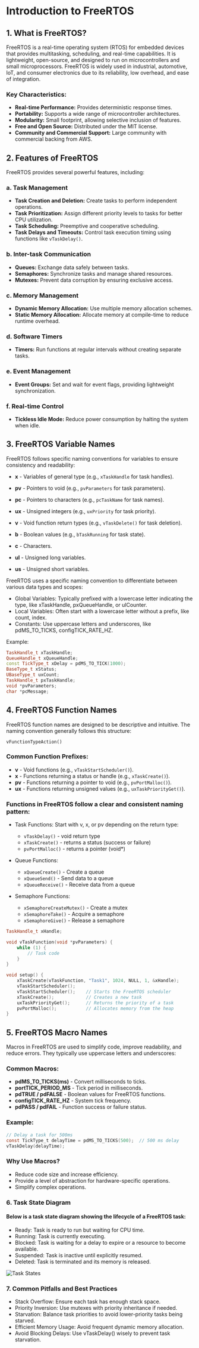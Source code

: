 # Introduction to FreeRTOS

## 1. What is FreeRTOS?

FreeRTOS is a real-time operating system (RTOS) for embedded devices that provides multitasking, scheduling, and real-time capabilities. It is lightweight, open-source, and designed to run on microcontrollers and small microprocessors. FreeRTOS is widely used in industrial, automotive, IoT, and consumer electronics due to its reliability, low overhead, and ease of integration.

### Key Characteristics:

* **Real-time Performance:** Provides deterministic response times.
* **Portability:** Supports a wide range of microcontroller architectures.
* **Modularity:** Small footprint, allowing selective inclusion of features.
* **Free and Open Source:** Distributed under the MIT license.
* **Community and Commercial Support:** Large community with commercial backing from AWS.

## 2. Features of FreeRTOS

FreeRTOS provides several powerful features, including:

### a. Task Management

* **Task Creation and Deletion:** Create tasks to perform independent operations.
* **Task Prioritization:** Assign different priority levels to tasks for better CPU utilization.
* **Task Scheduling:** Preemptive and cooperative scheduling.
* **Task Delays and Timeouts:** Control task execution timing using functions like `vTaskDelay()`.

### b. Inter-task Communication

* **Queues:** Exchange data safely between tasks.
* **Semaphores:** Synchronize tasks and manage shared resources.
* **Mutexes:** Prevent data corruption by ensuring exclusive access.

### c. Memory Management

* **Dynamic Memory Allocation:** Use multiple memory allocation schemes.
* **Static Memory Allocation:** Allocate memory at compile-time to reduce runtime overhead.

### d. Software Timers

* **Timers:** Run functions at regular intervals without creating separate tasks.

### e. Event Management

* **Event Groups:** Set and wait for event flags, providing lightweight synchronization.

### f. Real-time Control

* **Tickless Idle Mode:** Reduce power consumption by halting the system when idle.

## 3. FreeRTOS Variable Names

FreeRTOS follows specific naming conventions for variables to ensure consistency and readability:

* **x** - Variables of general type (e.g., `xTaskHandle` for task handles).
* **pv** - Pointers to void (e.g., `pvParameters` for task parameters).
* **pc** - Pointers to characters (e.g., `pcTaskName` for task names).
* **ux** - Unsigned integers (e.g., `uxPriority` for task priority).
* **v** - Void function return types (e.g., `vTaskDelete()` for task deletion).
* **b** - Boolean values (e.g., `bTaskRunning` for task state).
* **c** - Characters.
* **ul** - Unsigned long variables.

* **us** - Unsigned short variables.

FreeRTOS uses a specific naming convention to differentiate between various data types and scopes:

- Global Variables: Typically prefixed with a lowercase letter indicating the type, like xTaskHandle, pxQueueHandle, or ulCounter.
- Local Variables: Often start with a lowercase letter without a prefix, like count, index.
- Constants: Use uppercase letters and underscores, like pdMS_TO_TICKS, configTICK_RATE_HZ.

Example:

```cpp 
TaskHandle_t xTaskHandle;
QueueHandle_t xQueueHandle;
const TickType_t xDelay = pdMS_TO_TICK(1000);
BaseType_t xStatus;
UBaseType_t uxCount;
TaskHandle_t pxTaskHandle;
void *pvParameters;
char *pcMessage;
```

## 4. FreeRTOS Function Names

FreeRTOS function names are designed to be descriptive and intuitive. The naming convention generally follows this structure:

```
vFunctionTypeAction()
```

### Common Function Prefixes:

* **v** - Void functions (e.g., `vTaskStartScheduler()`).
* **x** - Functions returning a status or handle (e.g., `xTaskCreate()`).
* **pv** - Functions returning a pointer to void (e.g., `pvPortMalloc()`).
* **ux** - Functions returning unsigned values (e.g., `uxTaskPriorityGet()`).

### Functions in FreeRTOS follow a clear and consistent naming pattern:

- Task Functions: Start with v, x, or pv depending on the return type:
    - `vTaskDelay()` - void return type
    - `xTaskCreate()` - returns a status (success or failure)
    - `pvPortMalloc()` - returns a pointer (void*)

- Queue Functions:
    - `xQueueCreate()` - Create a queue
    - `xQueueSend()` - Send data to a queue
    - `xQueueReceive()` - Receive data from a queue

- Semaphore Functions:
    - `xSemaphoreCreateMutex()` - Create a mutex
    - `xSemaphoreTake()` - Acquire a semaphore
    - `xSemaphoreGive()` - Release a semaphore


```cpp
TaskHandle_t xHandle;

void vTaskFunction(void *pvParameters) {
    while (1) {
        // Task code
    }
}

void setup() {
    xTaskCreate(vTaskFunction, "Task1", 1024, NULL, 1, &xHandle);
    vTaskStartScheduler();
    vTaskStartScheduler();    // Starts the FreeRTOS scheduler
    xTaskCreate();            // Creates a new task
    uxTaskPriorityGet();      // Returns the priority of a task
    pvPortMalloc();           // Allocates memory from the heap
}
```
## 5. FreeRTOS Macro Names

Macros in FreeRTOS are used to simplify code, improve readability, and reduce errors. They typically use uppercase letters and underscores:

### Common Macros:

* **pdMS\_TO\_TICKS(ms)** - Convert milliseconds to ticks.
* **portTICK\_PERIOD\_MS** - Tick period in milliseconds.
* **pdTRUE / pdFALSE** - Boolean values for FreeRTOS functions.
* **configTICK\_RATE\_HZ** - System tick frequency.
* **pdPASS / pdFAIL** - Function success or failure status.

### Example:

```c
// Delay a task for 500ms
const TickType_t delayTime = pdMS_TO_TICKS(500);  // 500 ms delay
vTaskDelay(delayTime);
```

### Why Use Macros?

* Reduce code size and increase efficiency.
* Provide a level of abstraction for hardware-specific operations.
* Simplify complex operations.


### 6. Task State Diagram

#### Below is a task state diagram showing the lifecycle of a FreeRTOS task:

- Ready: Task is ready to run but waiting for CPU time.
- Running: Task is currently executing.
- Blocked: Task is waiting for a delay to expire or a resource to become available.
- Suspended: Task is inactive until explicitly resumed.
- Deleted: Task is terminated and its memory is released.

![Task States](./images/tskstate.gif)

### 7. Common Pitfalls and Best Practices

- Stack Overflow: Ensure each task has enough stack space.
- Priority Inversion: Use mutexes with priority inheritance if needed.
- Starvation: Balance task priorities to avoid lower-priority tasks being starved.
- Efficient Memory Usage: Avoid frequent dynamic memory allocation.
- Avoid Blocking Delays: Use vTaskDelay() wisely to prevent task starvation.